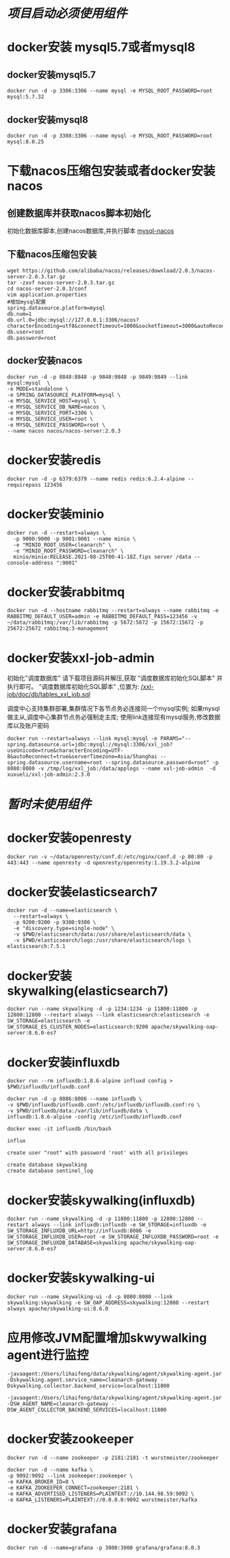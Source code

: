 # _**项目启动必须使用组件**_
# docker安装 mysql5.7或者mysql8
## docker安装mysql5.7
```shell
docker run -d -p 3306:3306 --name mysql -e MYSQL_ROOT_PASSWORD=root  mysql:5.7.32
```

## docker安装mysql8
```shell
docker run -d -p 3308:3306 --name mysql -e MYSQL_ROOT_PASSWORD=root  mysql:8.0.25
```

# 下载nacos压缩包安装或者docker安装nacos

## 创建数据库并获取nacos脚本初始化
初始化数据库脚本,创建nacos数据库,并执行脚本 [mysql-nacos](https://gitee.com/mirrors/Nacos/raw/2.0.3/distribution/conf/nacos-mysql.sql)

## 下载nacos压缩包安装
```shell script
wget https://github.com/alibaba/nacos/releases/download/2.0.3/nacos-server-2.0.3.tar.gz
tar -zxvf nacos-server-2.0.3.tar.gz
cd nacos-server-2.0.3/conf
vim application.properties
#增加mysql配置
spring.datasource.platform=mysql
db.num=1
db.url.0=jdbc:mysql://127.0.0.1:3306/nacos?characterEncoding=utf8&connectTimeout=1000&socketTimeout=3000&autoReconnect=true
db.user=root
db.password=root
```

## docker安装nacos
```shell
docker run -d -p 8848:8848 -p 9848:9848 -p 9849:9849 --link mysql:mysql  \
-e MODE=standalone \
-e SPRING_DATASOURCE_PLATFORM=mysql \
-e MYSQL_SERVICE_HOST=mysql \
-e MYSQL_SERVICE_DB_NAME=nacos \
-e MYSQL_SERVICE_PORT=3306 \
-e MYSQL_SERVICE_USER=root \
-e MYSQL_SERVICE_PASSWORD=root \
--name nacos nacos/nacos-server:2.0.3
```

# docker安装redis
```shell
docker run -d -p 6379:6379 --name redis redis:6.2.4-alpine --requirepass 123456
```

# docker安装minio
```shell
docker run -d --restart=always \
  -p 9000:9000 -p 9001:9001 --name minio \
  -e "MINIO_ROOT_USER=cleanarch" \
  -e "MINIO_ROOT_PASSWORD=cleanarch" \
  minio/minio:RELEASE.2021-08-25T00-41-18Z.fips server /data --console-address ":9001"
```

# docker安装rabbitmq
```shell
docker run -d --hostname rabbitmq --restart=always --name rabbitmq -e RABBITMQ_DEFAULT_USER=admin -e RABBITMQ_DEFAULT_PASS=123456 -v ~/data/rabbitmq:/var/lib/rabbitmq -p 5672:5672 -p 15672:15672 -p 25672:25672 rabbitmq:3-management
```

# docker安装xxl-job-admin
初始化"调度数据库"
请下载项目源码并解压,获取 "调度数据库初始化SQL脚本" 并执行即可。
"调度数据库初始化SQL脚本" ,位置为: [/xxl-job/doc/db/tables_xxl_job.sql](https://gitee.com/xuxueli0323/xxl-job/raw/master/doc/db/tables_xxl_job.sql)

调度中心支持集群部署,集群情况下各节点务必连接同一个mysql实例;
如果mysql做主从,调度中心集群节点务必强制走主库;
使用link连接现有mysql服务,修改数据库以及账户密码
```shell
docker run --restart=always --link mysql:mysql -e PARAMS="--spring.datasource.url=jdbc:mysql://mysql:3306/xxl_job?useUnicode=true&characterEncoding=UTF-8&autoReconnect=true&serverTimezone=Asia/Shanghai --spring.datasource.username=root --spring.datasource.password=root" -p 8080:8080 -v /tmp/log/xxl_job:/data/applogs --name xxl-job-admin  -d xuxueli/xxl-job-admin:2.3.0
```

# _**暂时未使用组件**_
# docker安装openresty

```shell
docker run -v ~/data/openresty/conf.d:/etc/nginx/conf.d -p 80:80 -p 443:443 --name openresty -d openresty/openresty:1.19.3.2-alpine
```

# docker安装elasticsearch7

```shell
docker run -d --name=elasticsearch \
  --restart=always \
  -p 9200:9200 -p 9300:9300 \
  -e "discovery.type=single-node" \
  -v $PWD/elasticsearch/data:/usr/share/elasticsearch/data \
  -v $PWD/elasticsearch/logs:/usr/share/elasticsearch/logs \
elasticsearch:7.5.1
```

# docker安装skywalking(elasticsearch7)

```shell
docker run --name skywalking -d -p 1234:1234 -p 11800:11800 -p 12800:12800 --restart always --link elasticsearch:elasticsearch -e SW_STORAGE=elasticsearch -e SW_STORAGE_ES_CLUSTER_NODES=elasticsearch:9200 apache/skywalking-oap-server:8.6.0-es7 
```

# docker安装influxdb

```shell
docker run --rm influxdb:1.8.6-alpine influxd config > $PWD/influxdb/influxdb.conf

docker run -d -p 8086:8086 --name influxdb \
-v $PWD/influxdb/influxdb.conf:/etc/influxdb/influxdb.conf:ro \
-v $PWD/influxdb/data:/var/lib/influxdb/data \
influxdb:1.8.6-alpine -config /etc/influxdb/influxdb.conf

docker exec -it influxdb /bin/bash

influx

create user "root" with password 'root' with all privileges

create database skywalking
create database sentinel_log
```

# docker安装skywalking(influxdb)

```shell
docker run --name skywalking -d -p 11800:11800 -p 12800:12800 --restart always --link influxdb:influxdb -e SW_STORAGE=influxdb -e SW_STORAGE_INFLUXDB_URL=http://influxdb:8086 -e SW_STORAGE_INFLUXDB_USER=root -e SW_STORAGE_INFLUXDB_PASSWORD=root -e SW_STORAGE_INFLUXDB_DATABASE=skywalking apache/skywalking-oap-server:8.6.0-es7
```

# docker安装skywalking-ui

```shell
docker run --name skywalking-ui -d -p 8080:8080 --link skywalking:skywalking -e SW_OAP_ADDRESS=skywalking:12800 --restart always apache/skywalking-ui:8.6.0
```

# 应用修改JVM配置增加skwywalking agent进行监控

```shell
-javaagent:/Users/lihaifeng/data/skywalking/agent/skywalking-agent.jar -Dskywalking.agent.service_name=cleanarch-gateway -Dskywalking.collector.backend_service=localhost:11800
```

```shell
-javaagent:/Users/lihaifeng/data/skywalking/agent/skywalking-agent.jar -DSW_AGENT_NAME=cleanarch-gateway -DSW_AGENT_COLLECTOR_BACKEND_SERVICES=localhost:11800
```

# docker安装zookeeper

```shell
docker run -d --name zookeeper -p 2181:2181 -t wurstmeister/zookeeper
```

```shell
docker run -d --name kafka \
-p 9092:9092 --link zookeeper:zookeeper \
-e KAFKA_BROKER_ID=0 \
-e KAFKA_ZOOKEEPER_CONNECT=zookeeper:2181 \
-e KAFKA_ADVERTISED_LISTENERS=PLAINTEXT://10.144.98.59:9092 \
-e KAFKA_LISTENERS=PLAINTEXT://0.0.0.0:9092 wurstmeister/kafka
```

# docker安装grafana

```shell
docker run -d --name=grafana -p 3000:3000 grafana/grafana:8.0.3
```

